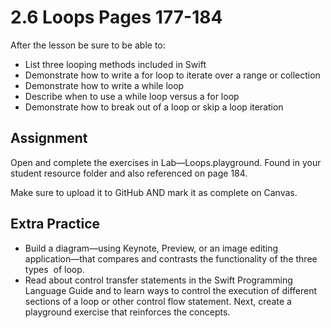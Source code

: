# 2.6 Loops Pages 177-184 #

After the lesson be sure to be able to:
- List three looping methods included in Swift
- Demonstrate how to write a for loop to iterate over a range or collection
- Demonstrate how to write a while loop
- Describe when to use a while loop versus a for loop
- Demonstrate how to break out of a loop or skip a loop iteration

## Assignment ##

Open and complete the exercises in Lab—Loops.playground. Found in your student resource folder and also referenced on page 184.

Make sure to upload it to GitHub AND mark it as complete on Canvas.

## Extra Practice ##

- Build a diagram—using Keynote, Preview, or an image editing application—that compares and contrasts the functionality of the three types ​ of loop.
- Read about control transfer statements in the Swift Programming Language Guide and to learn ways to control the execution of different sections of a loop or other control flow statement. Next, create a playground exercise that reinforces the concepts.
